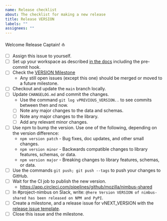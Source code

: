 ```yaml
---
name: Release checklist
about: The checklist for making a new release
title: Release VERSION
labels: ""
assignees: ""
---
```


Welcome Release Captain! ⛵️

<!-- Note to release captains: while filing this issue, replace ALL_CAPS words with their appropriate
values and then delete this instruction. -->

- [ ] Assign this issue to yourself.
- [ ] Set up your workspace as described
      [in the docs](https://mozilla.github.io/nimbus-shared/dev/setup) including the pre-commit
      hook.
- [ ] Check the [VERSION Milestone](LINK_TO_MILESTONE)
  - Any still open issues (except this one) should be merged or moved to a future milestone.
- [ ] Checkout and update the `main` branch locally.
- [ ] Update `CHANGELOG.md` and commit the changes.
  - Use the command `git log vPREVIOUS_VERSION..` to see commits between then and now.
  - [ ] Note any major changes to the data and schemas.
  - [ ] Note any major changes to the library.
  - [ ] Add any relevant minor changes.
- [ ] Use npm to bump the version. Use one of the following, depending on the version difference:
  - `npm version patch` - Bug fixes, doc updates, and other small changes.
  - `npm version minor` - Backwards compatible changes to library features, schemas, or data.
  - `npm version major` - Breaking changes to library features, schemas, or data.
- [ ] Use the commands `git push; git push --tags` to push your changes to GitHub.
- [ ] Wait for the CI job to publish the new version.
  - https://app.circleci.com/pipelines/github/mozilla/nimbus-shared
- [ ] In #project-nimbus on Slack, write:
      `@here Version VERSION of nimbus-shared has been released on NPM and PyPI`.
- [ ] Create a milestone, and a release issue for vNEXT_VERSION with the [release issue template][].
- [ ] Close this issue and the milestone.

[release issue template]:
  https://github.com/mozilla/nimbus-shared/issues/new?assignees=&labels=&template=release-checklist.md&title=Release+VERSION
